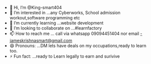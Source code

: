 - 👋 Hi, I’m @King-smart404
- 👀 I’m interested in ...any Cyberworks, School admission workout,software programming etc
- 🌱 I’m currently learning ...website development
- 💞️ I’m looking to collaborate on ...#learnfactory
- 📫 How to reach me ... call via whatsapp 09094451404 nor email -jameskrishnasmart@gmail.com
- 😄 Pronouns: ...DM lets have deals on my occupations,ready to learn too.
- ⚡ Fun fact: ...ready to Learn legally to earn and surivive

<!---
King-smart404/King-smart404 is a ✨ special ✨ repository because its `README.md` (this file) appears on your GitHub profile.
You can click the Preview link to take a look at your changes.
--->
